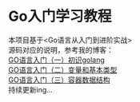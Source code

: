 # Go入门学习教程
本项目基于<Go语言从入门到进阶实战>   
源码对应的说明，参考我的博客：  
[GO语言入门（一）初识golang](http://47.100.221.149:9010/blog/post/admin/1c17a079d7ee)   
[GO语言入门（二）变量和基本类型](http://47.100.221.149:9010/blog/post/admin/5682a4bc8a34)   
[GO语言入门（三）容器数据结构](http://47.100.221.149:9010/blog/post/admin/4e918186900d)   
持续更新ing...  